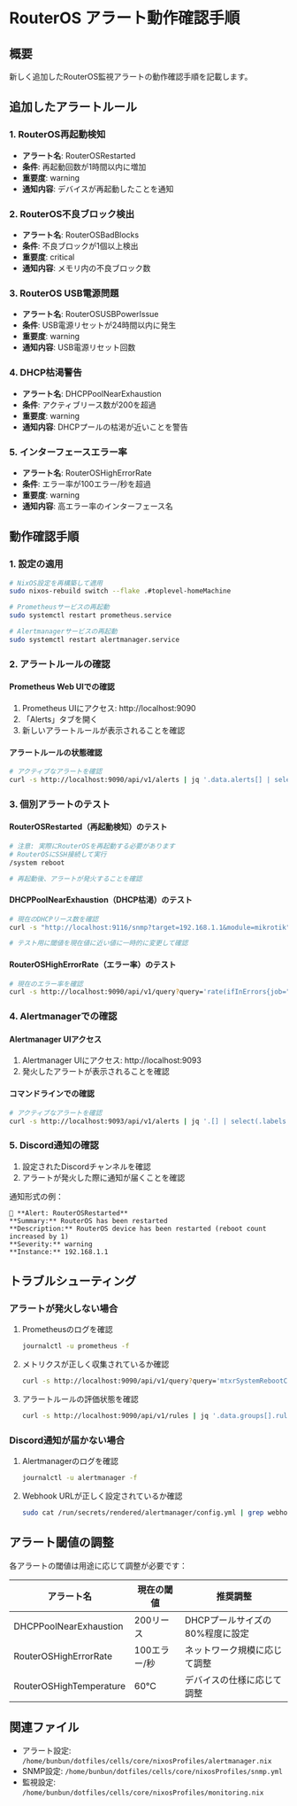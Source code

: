 # RouterOS アラート動作確認手順

## 概要
新しく追加したRouterOS監視アラートの動作確認手順を記載します。

## 追加したアラートルール

### 1. RouterOS再起動検知
- **アラート名**: RouterOSRestarted
- **条件**: 再起動回数が1時間以内に増加
- **重要度**: warning
- **通知内容**: デバイスが再起動したことを通知

### 2. RouterOS不良ブロック検出
- **アラート名**: RouterOSBadBlocks
- **条件**: 不良ブロックが1個以上検出
- **重要度**: critical
- **通知内容**: メモリ内の不良ブロック数

### 3. RouterOS USB電源問題
- **アラート名**: RouterOSUSBPowerIssue
- **条件**: USB電源リセットが24時間以内に発生
- **重要度**: warning
- **通知内容**: USB電源リセット回数

### 4. DHCP枯渇警告
- **アラート名**: DHCPPoolNearExhaustion
- **条件**: アクティブリース数が200を超過
- **重要度**: warning
- **通知内容**: DHCPプールの枯渇が近いことを警告

### 5. インターフェースエラー率
- **アラート名**: RouterOSHighErrorRate
- **条件**: エラー率が100エラー/秒を超過
- **重要度**: warning
- **通知内容**: 高エラー率のインターフェース名

## 動作確認手順

### 1. 設定の適用
```bash
# NixOS設定を再構築して適用
sudo nixos-rebuild switch --flake .#toplevel-homeMachine

# Prometheusサービスの再起動
sudo systemctl restart prometheus.service

# Alertmanagerサービスの再起動
sudo systemctl restart alertmanager.service
```

### 2. アラートルールの確認

#### Prometheus Web UIでの確認
1. Prometheus UIにアクセス: http://localhost:9090
2. 「Alerts」タブを開く
3. 新しいアラートルールが表示されることを確認

#### アラートルールの状態確認
```bash
# アクティブなアラートを確認
curl -s http://localhost:9090/api/v1/alerts | jq '.data.alerts[] | select(.labels.alertname | startswith("RouterOS"))'
```

### 3. 個別アラートのテスト

#### RouterOSRestarted（再起動検知）のテスト
```bash
# 注意: 実際にRouterOSを再起動する必要があります
# RouterOSにSSH接続して実行
/system reboot

# 再起動後、アラートが発火することを確認
```

#### DHCPPoolNearExhaustion（DHCP枯渇）のテスト
```bash
# 現在のDHCPリース数を確認
curl -s "http://localhost:9116/snmp?target=192.168.1.1&module=mikrotik" | grep mtxrDHCPLeaseCount

# テスト用に閾値を現在値に近い値に一時的に変更して確認
```

#### RouterOSHighErrorRate（エラー率）のテスト
```bash
# 現在のエラー率を確認
curl -s http://localhost:9090/api/v1/query?query='rate(ifInErrors{job="routeros"}[5m])' | jq
```

### 4. Alertmanagerでの確認

#### Alertmanager UIアクセス
1. Alertmanager UIにアクセス: http://localhost:9093
2. 発火したアラートが表示されることを確認

#### コマンドラインでの確認
```bash
# アクティブなアラートを確認
curl -s http://localhost:9093/api/v1/alerts | jq '.[] | select(.labels.alertname | startswith("RouterOS"))'
```

### 5. Discord通知の確認
1. 設定されたDiscordチャンネルを確認
2. アラートが発火した際に通知が届くことを確認

通知形式の例：
```
🚨 **Alert: RouterOSRestarted**
**Summary:** RouterOS has been restarted
**Description:** RouterOS device has been restarted (reboot count increased by 1)
**Severity:** warning
**Instance:** 192.168.1.1
```

## トラブルシューティング

### アラートが発火しない場合
1. Prometheusのログを確認
   ```bash
   journalctl -u prometheus -f
   ```

2. メトリクスが正しく収集されているか確認
   ```bash
   curl -s http://localhost:9090/api/v1/query?query='mtxrSystemRebootCount' | jq
   ```

3. アラートルールの評価状態を確認
   ```bash
   curl -s http://localhost:9090/api/v1/rules | jq '.data.groups[].rules[] | select(.name | startswith("RouterOS"))'
   ```

### Discord通知が届かない場合
1. Alertmanagerのログを確認
   ```bash
   journalctl -u alertmanager -f
   ```

2. Webhook URLが正しく設定されているか確認
   ```bash
   sudo cat /run/secrets/rendered/alertmanager/config.yml | grep webhook_url
   ```

## アラート閾値の調整

各アラートの閾値は用途に応じて調整が必要です：

| アラート名 | 現在の閾値 | 推奨調整 |
|-----------|------------|----------|
| DHCPPoolNearExhaustion | 200リース | DHCPプールサイズの80%程度に設定 |
| RouterOSHighErrorRate | 100エラー/秒 | ネットワーク規模に応じて調整 |
| RouterOSHighTemperature | 60°C | デバイスの仕様に応じて調整 |

## 関連ファイル
- アラート設定: `/home/bunbun/dotfiles/cells/core/nixosProfiles/alertmanager.nix`
- SNMP設定: `/home/bunbun/dotfiles/cells/core/nixosProfiles/snmp.yml`
- 監視設定: `/home/bunbun/dotfiles/cells/core/nixosProfiles/monitoring.nix`